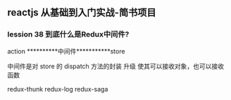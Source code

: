 ## reactjs 从基础到入门实战-简书项目

### lession 38 到底什么是Redux中间件?

action **********中间件***********store


中间件是对 store 的  dispatch 方法的封装 升级 使其可以接收对象，也可以接收函数

redux-thunk
redux-log
redux-saga

